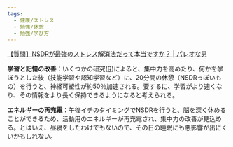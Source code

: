 ```yaml
---
tags:
  - 健康/ストレス
  - 勉強/休憩
  - 勉強/学び方
---
```

[【質問】NSDRが最強のストレス解消法だって本当ですか？ | パレオな男](https://yuchrszk.blogspot.com/2024/06/nsdr.html)

**学習と記憶の改善**：いくつかの研究([R](https://www.sciencedirect.com/science/article/pii/S2211124721005398))によると、集中力を高めたり、何かを学ぼうとした後（技能学習や認知学習など）に、20分間の休憩（NSDRっぽいもの）を行うと、神経可塑性が約50％加速される。要するに、学習がより速くなり、その情報をより長く保持できるようになると考えられる。


**エネルギーの再充電**：午後イチのタイミングでNSDRを行うと、脳を深く休めることができるため、活動用のエネルギーが再充電され、集中力の改善が見込める。とはいえ、昼寝をしたわけでもないので、その日の睡眠にも悪影響が出にくいかもしれない。

